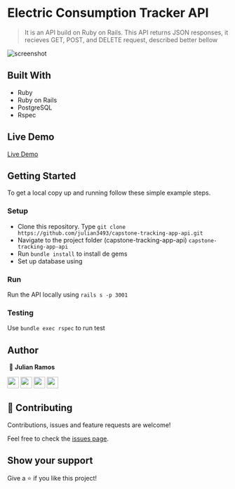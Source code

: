 # Electric Consumption Tracker API

> It is an API build on Ruby on Rails. This API returns JSON responses, it recieves GET, POST, and DELETE request, described better bellow

![screenshot](./public/Screenshot.png)

## Built With

- Ruby
- Ruby on Rails
- PostgreSQL
- Rspec

## Live Demo

[Live Demo](https://julian-comsumption-tracker-api.herokuapp.com/)

## Getting Started

To get a local copy up and running follow these simple example steps.

### Setup

- Clone this repository. Type `git clone https://github.com/julian3493/capstone-tracking-app-api.git`
- Navigate to the project folder (capstone-tracking-app-api) `capstone-tracking-app-api`
- Run `bundle install` to install de gems
- Set up database using 

### Run

Run the API locally using `rails s -p 3001`

### Testing

Use `bundle exec rspec` to run test

## Author
​
👤 **Julian Ramos**
​

[<code><img height="26" src="https://cdn.iconscout.com/icon/free/png-256/github-153-675523.png"></code>](https://github.com/julian3493)
[<code><img height="26" src="https://upload.wikimedia.org/wikipedia/sco/thumb/9/9f/Twitter_bird_logo_2012.svg/1200px-Twitter_bird_logo_2012.svg.png"></code>](https://twitter.com/JulianR16893833)
[<code><img height="26" src="https://upload.wikimedia.org/wikipedia/commons/thumb/c/c9/Linkedin.svg/1200px-Linkedin.svg.png"></code>](https://www.linkedin.com/in/julian-ramos-arevalo/)
[<code><img height="26" src="https://upload.wikimedia.org/wikipedia/commons/a/ab/Gmail_Icon.svg"></code>](mailto:julianramosarevalo@gmail.com)

## 🤝 Contributing

Contributions, issues and feature requests are welcome!

Feel free to check the <a href="https://github.com/julian3493/capstone-tracking-app-api/issues"> issues page</a>.

## Show your support

Give a ⭐️ if you like this project!